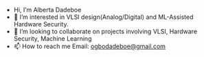 - Hi, I’m Alberta Dadeboe
- 👀 I’m interested in VLSI design(Analog/Digital) and ML-Assisted Hardware Security. 
- 💞️ I’m looking to collaborate on projects involving VLSI, Hardware Security, Machine Learning
- 📫 How to reach me Email: ogbodadeboe@gmail.com

<!---
Ogbo0810/Ogbo0810 is a ✨ special ✨ repository because its `README.md` (this file) appears on your GitHub profile.
You can click the Preview link to take a look at your changes.
--->
